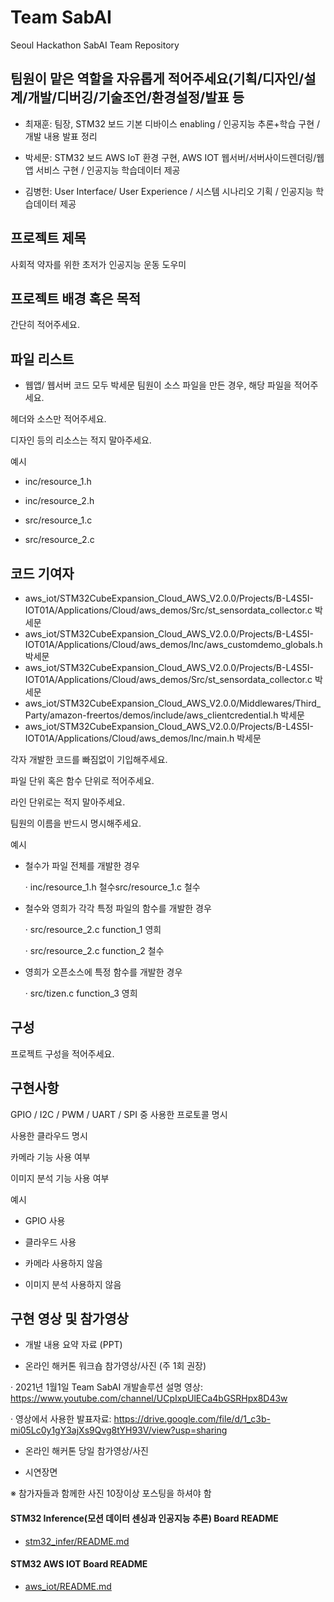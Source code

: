 # Team SabAI
Seoul Hackathon SabAI Team Repository

## 팀원이 맡은 역할을 자유롭게 적어주세요(기획/디자인/설계/개발/디버깅/기술조언/환경설정/발표 등

- 최재훈: 팀장, STM32 보드 기본 디바이스 enabling / 인공지능 추론+학습 구현 / 개발 내용 발표 정리

- 박세문: STM32 보드 AWS IoT 환경 구현, AWS IOT 웹서버/서버사이드렌더링/웹앱 서비스 구현 / 인공지능 학습데이터 제공

- 김병헌: User Interface/ User Experience / 시스템 시나리오 기획 / 인공지능 학습데이터 제공


## 프로젝트 제목
사회적 약자를 위한 초저가 인공지능 운동 도우미


## 프로젝트 배경 혹은 목적

간단히 적어주세요.



## 파일 리스트

* 웹앱/ 웹서버 코드 모두 박세문
팀원이 소스 파일을 만든 경우, 해당 파일을 적어주세요.

헤더와 소스만 적어주세요.

디자인 등의 리소스는 적지 말아주세요.

예시

  - inc/resource_1.h

  - inc/resource_2.h

  - src/resource_1.c

  - src/resource_2.c



## 코드 기여자

* aws_iot/STM32CubeExpansion_Cloud_AWS_V2.0.0/Projects/B-L4S5I-IOT01A/Applications/Cloud/aws_demos/Src/st_sensordata_collector.c 박세문
* aws_iot/STM32CubeExpansion_Cloud_AWS_V2.0.0/Projects/B-L4S5I-IOT01A/Applications/Cloud/aws_demos/Inc/aws_customdemo_globals.h 박세문
* aws_iot/STM32CubeExpansion_Cloud_AWS_V2.0.0/Projects/B-L4S5I-IOT01A/Applications/Cloud/aws_demos/Src/st_sensordata_collector.c 박세문
* aws_iot/STM32CubeExpansion_Cloud_AWS_V2.0.0/Middlewares/Third_Party/amazon-freertos/demos/include/aws_clientcredential.h 박세문
* aws_iot/STM32CubeExpansion_Cloud_AWS_V2.0.0/Projects/B-L4S5I-IOT01A/Applications/Cloud/aws_demos/Inc/main.h 박세문


각자 개발한 코드를 빠짐없이 기입해주세요.

파일 단위 혹은 함수 단위로 적어주세요.

라인 단위로는 적지 말아주세요.

팀원의 이름을 반드시 명시해주세요.

예시

  - 철수가 파일 전체를 개발한 경우

    · inc/resource_1.h 철수src/resource_1.c 철수



  - 철수와 영희가 각각 특정 파일의 함수를 개발한 경우

    · src/resource_2.c function_1 영희

    · src/resource_2.c function_2 철수

  - 영희가 오픈소스에 특정 함수를 개발한 경우

    · src/tizen.c function_3 영희


## 구성 

프로젝트 구성을 적어주세요. 



## 구현사항

GPIO / I2C / PWM / UART / SPI 중 사용한 프로토콜 명시

사용한 클라우드 명시

카메라 기능 사용 여부

이미지 분석 기능 사용 여부

예시

  - GPIO 사용

  - 클라우드 사용

  - 카메라 사용하지 않음

  - 이미지 분석 사용하지 않음



## 구현 영상  및 참가영상 
 
- 개발 내용 요약 자료 (PPT)

- 온라인 해커톤 워크숍 참가영상/사진 (주 1회 권장)

· 2021년 1월1일 Team SabAI 개발솔루션 설명 영상: https://www.youtube.com/channel/UCpIxpUlECa4bGSRHpx8D43w

· 영상에서 사용한 발표자료: https://drive.google.com/file/d/1_c3b-mi05Lc0y1gY3ajXs9Qvg8tYH93V/view?usp=sharing

- 온라인 해커톤 당일 참가영상/사진 

- 시연장면

※ 참가자들과 함께한 사진 10장이상 포스팅을 하셔야 함

#### STM32 Inference(모션 데이터 센싱과 인공지능 추론) Board README
* [stm32_infer/README.md](https://github.com/jaydenchoe/SabAI/blob/main/stm32_infer/README.md)

#### STM32 AWS IOT Board README
* [aws_iot/README.md](https://github.com/jaydenchoe/SabAI/blob/main/aws_iot/README.md)

